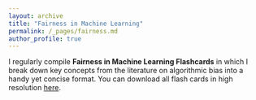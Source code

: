 ```yaml
---
layout: archive
title: "Fairness in Machine Learning"
permalink: /_pages/fairness.md
author_profile: true
---
```


I regularly compile **Fairness in Machine Learning Flashcards** in which I break down key concepts from the literature on algorithmic bias into a handy yet concise format. You can download all flash cards in high resolution [here](https://github.com/Lion-Be/Lion-Be.github.io/blob/master/files/fairness_flashcards.zip). 
